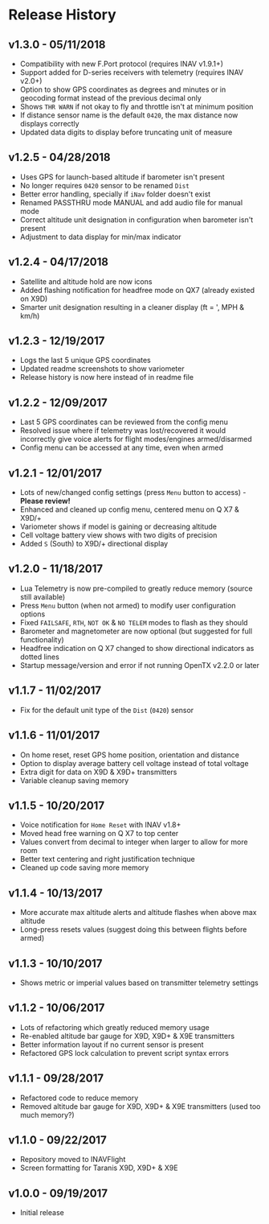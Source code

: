 # Release History

## v1.3.0 - 05/11/2018
* Compatibility with new F.Port protocol (requires INAV v1.9.1+)
* Support added for D-series receivers with telemetry (requires INAV v2.0+)
* Option to show GPS coordinates as degrees and minutes or in geocoding format instead of the previous decimal only
* Shows `THR WARN` if not okay to fly and throttle isn't at minimum position
* If distance sensor name is the default `0420`, the max distance now displays correctly
* Updated data digits to display before truncating unit of measure
## v1.2.5 - 04/28/2018
* Uses GPS for launch-based altitude if barometer isn't present
* No longer requires `0420` sensor to be renamed `Dist`
* Better error handling, specially if `iNav` folder doesn't exist
* Renamed PASSTHRU mode MANUAL and add audio file for manual mode
* Correct altitude unit designation in configuration when barometer isn't present
* Adjustment to data display for min/max indicator
## v1.2.4 - 04/17/2018
* Satellite and altitude hold are now icons
* Added flashing notification for headfree mode on QX7 (already existed on X9D)
* Smarter unit designation resulting in a cleaner display (ft = ', MPH & km/h)
## v1.2.3 - 12/19/2017
* Logs the last 5 unique GPS coordinates
* Updated readme screenshots to show variometer
* Release history is now here instead of in readme file
## v1.2.2 - 12/09/2017
* Last 5 GPS coordinates can be reviewed from the config menu
* Resolved issue where if telemetry was lost/recovered it would incorrectly give voice alerts for flight modes/engines armed/disarmed
* Config menu can be accessed at any time, even when armed
## v1.2.1 - 12/01/2017
* Lots of new/changed config settings (press `Menu` button to access) - **Please review!**
* Enhanced and cleaned up config menu, centered menu on Q X7 & X9D/+
* Variometer shows if model is gaining or decreasing altitude
* Cell voltage battery view shows with two digits of precision
* Added `S` (South) to X9D/+ directional display
## v1.2.0 - 11/18/2017
* Lua Telemetry is now pre-compiled to greatly reduce memory (source still available)
* Press `Menu` button (when not armed) to modify user configuration options
* Fixed `FAILSAFE`, `RTH`, `NOT OK` & `NO TELEM` modes to flash as they should
* Barometer and magnetometer are now optional (but suggested for full functionality)
* Headfree indication on Q X7 changed to show directional indicators as dotted lines
* Startup message/version and error if not running OpenTX v2.2.0 or later
## v1.1.7 - 11/02/2017
* Fix for the default unit type of the `Dist` (`0420`) sensor
## v1.1.6 - 11/01/2017
* On home reset, reset GPS home position, orientation and distance
* Option to display average battery cell voltage instead of total voltage
* Extra digit for data on X9D & X9D+ transmitters
* Variable cleanup saving memory
## v1.1.5 - 10/20/2017
* Voice notification for `Home Reset` with INAV v1.8+
* Moved head free warning on Q X7 to top center
* Values convert from decimal to integer when larger to allow for more room
* Better text centering and right justification technique
* Cleaned up code saving more memory
## v1.1.4 - 10/13/2017
* More accurate max altitude alerts and altitude flashes when above max altitude
* Long-press <Enter> resets values (suggest doing this between flights before armed)
## v1.1.3 - 10/10/2017
* Shows metric or imperial values based on transmitter telemetry settings
## v1.1.2 - 10/06/2017
* Lots of refactoring which greatly reduced memory usage
* Re-enabled altitude bar gauge for X9D, X9D+ & X9E transmitters
* Better information layout if no current sensor is present
* Refactored GPS lock calculation to prevent script syntax errors
## v1.1.1 - 09/28/2017
* Refactored code to reduce memory
* Removed altitude bar gauge for X9D, X9D+ & X9E transmitters (used too much memory?)
## v1.1.0 - 09/22/2017
* Repository moved to INAVFlight
* Screen formatting for Taranis X9D, X9D+ & X9E
## v1.0.0 - 09/19/2017
* Initial release

